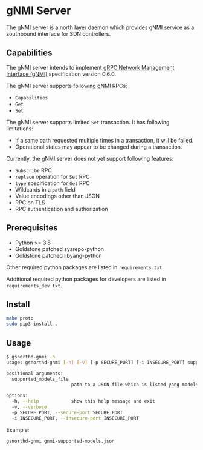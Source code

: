 # gNMI Server

The gNMI server is a north layer daemon which provides gNMI service as a southbound interface for SDN controllers.

## Capabilities

The gNMI server intends to implement [gRPC Network Management Interface (gNMI)](https://github.com/openconfig/reference/blob/master/rpc/gnmi/gnmi-specification.md) specification version 0.6.0.

The gNMI server supports following gNMI RPCs:

- `Capabilities`
- `Get`
- `Set`

The gNMI server supports limited `Set` transaction. It has following limitations:

- If a same path requested multiple times in a transaction, it will be failed.
- Operational states may appear to be changed during a transaction.

Currently, the gNMI server does not yet support following features:

- `Subscribe` RPC
- `replace` operation for `Set` RPC
- `type` specification for `Get` RPC
- Wildcards in a `path` field
- Value encodings other than JSON
- RPC on TLS
- RPC authentication and authorization

## Prerequisites

- Python >= 3.8
- Goldstone patched sysrepo-python
- Goldstone patched libyang-python

Other required python packages are listed in `requirements.txt`.

Additional required python packages for developers are listed in `requirements_dev.txt`.

## Install

```sh
make proto
sudo pip3 install .
```

## Usage

```sh
$ gsnorthd-gnmi -h
usage: gsnorthd-gnmi [-h] [-v] [-p SECURE_PORT] [-i INSECURE_PORT] supported_models_file

positional arguments:
  supported_models_file
                        path to a JSON file which is listed yang models supported by the gNMI server

options:
  -h, --help            show this help message and exit
  -v, --verbose
  -p SECURE_PORT, --secure-port SECURE_PORT
  -i INSECURE_PORT, --insecure-port INSECURE_PORT
```

Example:

```sh
gsnorthd-gnmi gnmi-supported-models.json
```

